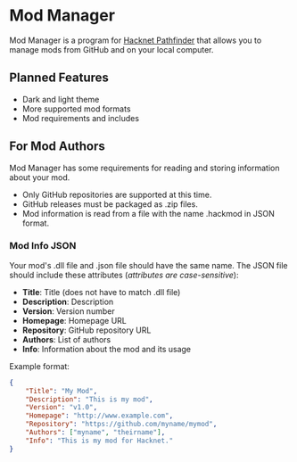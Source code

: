 # Mod Manager
Mod Manager is a program for [Hacknet Pathfinder](https://github.com/Arkhist/Hacknet-Pathfinder/releases) that allows you to manage mods from GitHub and on your local computer.

## Planned Features
* Dark and light theme
* More supported mod formats
* Mod requirements and includes

## For Mod Authors
Mod Manager has some requirements for reading and storing information about your mod.

* Only GitHub repositories are supported at this time.
* GitHub releases must be packaged as .zip files.
* Mod information is read from a file with the name <modname>.hackmod in JSON format.

### Mod Info JSON
Your mod's .dll file and .json file should have the same name. The JSON file should include these attributes (*attributes are case-sensitive*):

* **Title**: Title (does not have to match .dll file)
* **Description**: Description
* **Version**: Version number
* **Homepage**: Homepage URL
* **Repository**: GitHub repository URL
* **Authors**: List of authors
* **Info**: Information about the mod and its usage

Example format:
```json
{
    "Title": "My Mod",
    "Description": "This is my mod",
    "Version": "v1.0",
    "Homepage": "http://www.example.com",
    "Repository": "https://github.com/myname/mymod",
    "Authors": ["myname", "theirname"],
    "Info": "This is my mod for Hacknet."
}
```